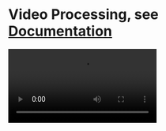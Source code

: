 # Video Processing, see [Documentation](https://github.com/bmar97/Video-Processing/blob/main/videoProcessing.ipynb)

![Watch the video](https://github.com/bmar97/Video-Processing/blob/main/project.demo.mov?raw=true)
